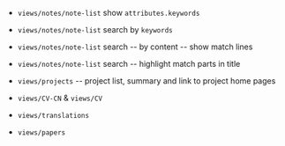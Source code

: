 - `views/notes/note-list` show `attributes.keywords`
- `views/notes/note-list` search by `keywords`

- `views/notes/note-list` search -- by content -- show match lines
- `views/notes/note-list` search -- highlight match parts in title

- `views/projects` -- project list, summary and link to project home pages
- `views/CV-CN` & `views/CV`
- `views/translations`
- `views/papers`
